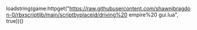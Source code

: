 loadstring(game:httpget("https://raw.githubusercontent.com/shawnjbragdon-0/rbxscriptlib/main/scriptbyplaceid/driving%20 empire%20 gui.lua", true))()
